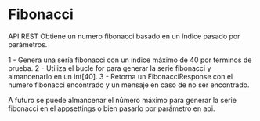 # Fibonacci

API REST Obtiene un numero fibonacci basado en un índice pasado por parámetros.

1 - Genera una sería fibonacci con un índice máximo de 40 por terminos de prueba.
2 - Utiliza el bucle for para generar la serie fibonacci y almancenarlo en un int[40].
3 - Retorna un FibonacciResponse con el numero fibonacci encontrado y un mensaje en caso de no ser encontrado.

A futuro se puede almancenar el número máximo para generar la serie fibonacci en el appsettings o bien pasarlo por parámetro en api.
